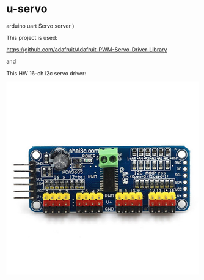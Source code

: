 # u-servo
arduino uart Servo server )

This project is used:

https://github.com/adafruit/Adafruit-PWM-Servo-Driver-Library

and 


This HW 16-ch i2c servo driver:

![image](https://github.com/sw3nlab/u-servo/blob/master/img.jpg)


